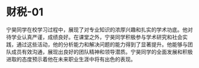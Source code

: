 # 财税-01

宁昊同学在校学习过程中，展现了对专业知识的浓厚兴趣和扎实的学术功底。他对待学业认真严谨，成绩良好。在课堂之外，宁昊同学积极参与学术研究和社会实践，通过这些活动，他的分析能力和解决问题的能力得到了显著提升。他能够与团队成员有效沟通，展现出良好的团队精神和领导潜质。宁昊同学的全面发展和积极进取的态度预示着他在未来职业生涯中将有出色的表现。
